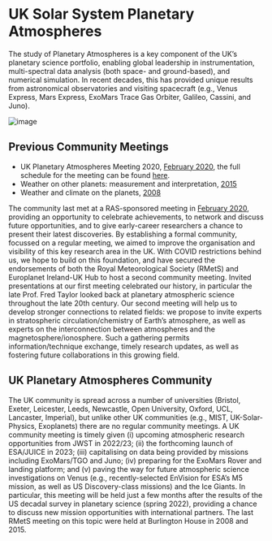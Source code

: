 # UK Solar System Planetary Atmospheres

The study of Planetary Atmospheres is a key component of the UK’s planetary science portfolio, enabling global leadership in instrumentation, multi-spectral data analysis (both space- and ground-based), and numerical simulation.  In recent decades, this has provided unique results from astronomical observatories and visiting spacecraft (e.g., Venus Express, Mars Express, ExoMars Trace Gas Orbiter, Galileo, Cassini, and Juno).  

![image](https://user-images.githubusercontent.com/4047392/182591493-bda24ebf-347c-4e2c-8fa1-613bd89014cb.png)


## Previous Community Meetings

* UK Planetary Atmospheres Meeting 2020, [February 2020](https://doi.org/10.1093/astrogeo/ataa040), the full schedule for the meeting can be found [here](meeting2020.md).
* Weather on other planets: measurement and interpretation, [2015](https://rmets.onlinelibrary.wiley.com/doi/10.1002/wea.2761)
* Weather and climate on the planets, [2008](https://rmets.onlinelibrary.wiley.com/doi/10.1002/wea.273) 

The community last met at a RAS-sponsored meeting in [February 2020](https://doi.org/10.1093/astrogeo/ataa040), providing an opportunity to celebrate achievements, to network and discuss future opportunities, and to give early-career researchers a chance to present their latest discoveries.  By establishing a formal community, focussed on a regular meeting, we aimed to improve the organisation and visibility of this key research area in the UK.  With COVID restrictions behind us, we hope to build on this foundation, and have secured the endorsements of both the Royal Meteorological Society (RMetS) and Europlanet Ireland-UK Hub to host a second community meeting.  Invited presentations at our first meeting celebrated our history, in particular the late Prof. Fred Taylor looked back at planetary atmospheric science throughout the late 20th century.  Our second meeting will help us to develop stronger connections to related fields:  we propose to invite experts in stratospheric circulation/chemistry of Earth’s atmosphere, as well as experts on the interconnection between atmospheres and the magnetosphere/ionosphere.  Such a gathering permits information/technique exchange, timely research updates, as well as fostering future collaborations in this growing field.  

## UK Planetary Atmospheres Community

The UK community is spread across a number of universities (Bristol, Exeter, Leicester, Leeds, Newcastle, Open University, Oxford, UCL, Lancaster, Imperial), but unlike other UK communities (e.g., MIST, UK-Solar-Physics, Exoplanets) there are no regular community meetings.   A UK community meeting is timely given (i) upcoming atmospheric research opportunities from JWST in 2022/23; (ii) the forthcoming launch of ESA/JUICE in 2023; (iii) capitalising on data being provided by missions including ExoMars/TGO and Juno; (iv) preparing for the ExoMars Rover and landing platform; and (v) paving the way for future atmospheric science investigations on Venus (e.g., recently-selected EnVision for ESA’s M5 mission, as well as US Discovery-class missions) and the Ice Giants.  In particular, this meeting will be held just a few months after the results of the US decadal survey in planetary science (spring 2022), providing a chance to discuss new mission opportunities with international partners.  The last RMetS meeting on this topic were held at Burlington House in 2008 and 2015.
